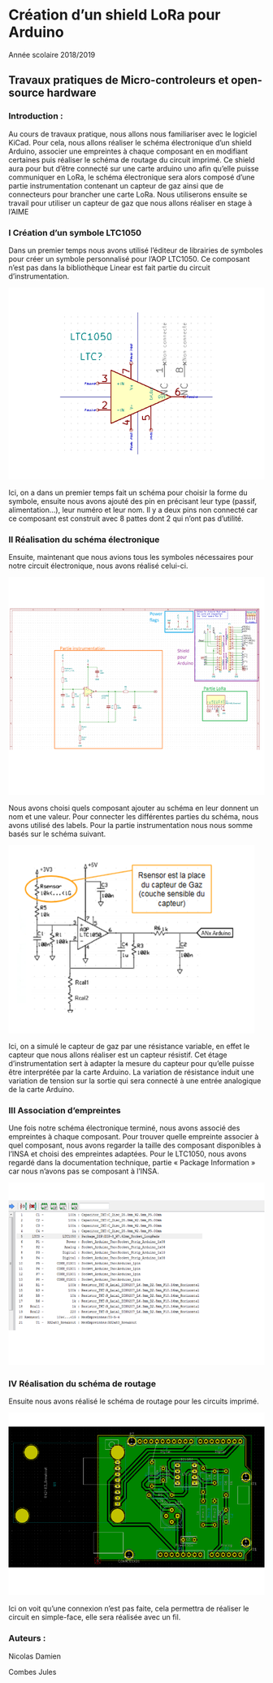 # Création d’un shield LoRa pour Arduino

Année scolaire 2018/2019

## Travaux pratiques de Micro-controleurs et open-source hardware

### Introduction : 

Au cours de travaux pratique, nous allons nous familiariser avec le logiciel KiCad. Pour cela, nous allons réaliser le schéma électronique d’un shield Arduino, associer une empreintes à chaque composant en en modifiant certaines puis réaliser le schéma de routage  du circuit imprimé. Ce shield aura pour but d’être connecté sur une carte arduino uno afin qu’elle puisse communiquer en LoRa, le schéma électronique sera alors composé d’une partie instrumentation contenant un capteur de gaz ainsi que de connecteurs pour brancher une carte LoRa. Nous utiliserons ensuite se travail pour utiliser un capteur de gaz que nous allons réaliser en stage à l’AIME

### I Création d’un symbole LTC1050

Dans un premier temps nous avons utilisé l’éditeur de librairies de symboles pour créer un symbole personnalisé pour l’AOP LTC1050. Ce composant n’est pas dans la bibliothèque Linear est fait partie du circuit d’instrumentation.

![Screenshot](images/LTC1050.png)

Ici, on a dans un premier temps fait un schéma pour choisir la forme du symbole, ensuite nous avons ajouté des pin en précisant leur type (passif, alimentation…), leur numéro et leur nom. Il y a deux pins non connecté car ce composant est construit avec 8 pattes dont 2 qui n’ont pas d’utilité.

### II Réalisation du schéma électronique

Ensuite, maintenant que nous avions tous les symboles nécessaires pour notre circuit électronique, nous avons réalisé celui-ci.

![Screenshot](images/SchemaElec.png)

Nous avons choisi quels composant ajouter au schéma en leur donnent un nom et une valeur. Pour connecter les différentes parties du schéma, nous avons utilisé des labels.
Pour la partie instrumentation nous nous somme basés sur le schéma suivant.

![Screenshot](images/SchemaElec2.png)

Ici, on a simulé le capteur de gaz par une résistance variable, en effet le capteur que nous allons réaliser est un capteur résistif. Cet étage d’instrumentation sert à adapter la mesure du capteur pour qu’elle puisse être interprétée par la carte Arduino. La variation de résistance induit une variation de tension sur la sortie qui sera connecté à une entrée analogique de la carte Arduino.

### III Association d’empreintes

Une fois notre schéma électronique terminé, nous avons associé des empreintes à chaque composant. Pour trouver quelle empreinte associer à quel composant, nous avons regarder la taille des composant disponibles à l’INSA et choisi des empreintes adaptées. Pour le LTC1050, nous avons regardé dans la documentation technique, partie « Package Information » car nous n’avons pas se composant à l’INSA.

![Screenshot](images/Tableau.png)

### IV Réalisation du schéma de routage

Ensuite nous avons réalisé le schéma de routage pour les circuits imprimé.

![Screenshot](images/Routage.png)

Ici on voit qu’une connexion n’est pas faite, cela permettra de réaliser le circuit en simple-face, elle sera réalisée avec un fil.

 


### Auteurs : 

Nicolas Damien

Combes Jules



